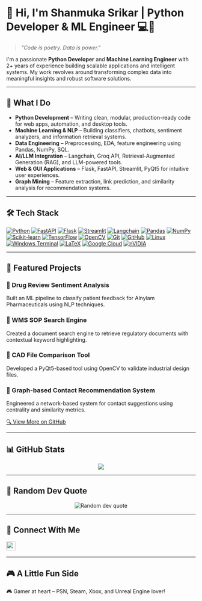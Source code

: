 # 👋 Hi, I'm Shanmuka Srikar | Python Developer & ML Engineer 💻🧠

> *"Code is poetry. Data is power."*

I'm a passionate **Python Developer** and **Machine Learning Engineer** with 2+ years of experience building scalable applications and intelligent systems. My work revolves around transforming complex data into meaningful insights and robust software solutions.

---

## 🚀 What I Do

- **Python Development** – Writing clean, modular, production-ready code for web apps, automation, and desktop tools.
- **Machine Learning & NLP** – Building classifiers, chatbots, sentiment analyzers, and information retrieval systems.
- **Data Engineering** – Preprocessing, EDA, feature engineering using Pandas, NumPy, SQL.
- **AI/LLM Integration** – Langchain, Groq API, Retrieval-Augmented Generation (RAG), and LLM-powered tools.
- **Web & GUI Applications** – Flask, FastAPI, Streamlit, PyQt5 for intuitive user experiences.
- **Graph Mining** – Feature extraction, link prediction, and similarity analysis for recommendation systems.

---

## 🛠 Tech Stack

[![Python](https://img.shields.io/badge/python-3670A0?logo=python&logoColor=ffdd54&style=for-the-badge)](https://docs.python.org/3/)
[![FastAPI](https://img.shields.io/badge/FastAPI-005571?logo=fastapi&style=for-the-badge)](https://fastapi.tiangolo.com/)
[![Flask](https://img.shields.io/badge/flask-%23000?logo=flask&logoColor=white&style=for-the-badge)](https://flask.palletsprojects.com/)
[![Streamlit](https://img.shields.io/badge/Streamlit-%23FE4B4B?logo=streamlit&style=for-the-badge)](https://docs.streamlit.io/)
[![Langchain](https://img.shields.io/badge/LangChain-white?logo=data:image/svg+xml;base64,PHN2ZyB4bWxucz0iaHR0cDovL3d3dy53My5vcmcvMjAwMC9zdmciIHZpZXdCb3g9IjAgMCAyNDAwIDI0MDAiPjxwYXRoIGZpbGw9IiMwMDU1REMiIGQ9Ik0wIDBoMjQwMHYyNDAsTDAgMjQwMHptMTgxNiAxMjBsLTk2MCA5NjAtOTYwLTk2MHYtMjQwbDk2MCA5NjAgOTYwLTk2MHoiLz48L3N2Zz4=&style=for-the-badge)](https://python.langchain.com/docs/)
[![Pandas](https://img.shields.io/badge/pandas-%23150458?logo=pandas&style=for-the-badge)](https://pandas.pydata.org/docs/)
[![NumPy](https://img.shields.io/badge/numpy-%23013243?logo=numpy&logoColor=white&style=for-the-badge)](https://numpy.org/doc/)
[![Scikit-learn](https://img.shields.io/badge/scikit--learn-%23F7931E?logo=scikit-learn&style=for-the-badge)](https://scikit-learn.org/stable/)
[![TensorFlow](https://img.shields.io/badge/TensorFlow-%23FF6F00?logo=tensorflow&style=for-the-badge)](https://www.tensorflow.org/api_docs)
[![OpenCV](https://img.shields.io/badge/opencv-%23white?logo=opencv&logoColor=white&style=for-the-badge)](https://docs.opencv.org/)
[![Git](https://img.shields.io/badge/git-%23F05033?logo=git&style=for-the-badge)](https://git-scm.com/book/en/v2)
[![GitHub](https://img.shields.io/badge/github-%23121011?logo=github&logoColor=white&style=for-the-badge)](https://docs.github.com/en)
[![Linux](https://img.shields.io/badge/Linux-FCC624?logo=linux&style=for-the-badge)](https://kernel.org/doc/)
[![Windows Terminal](https://img.shields.io/badge/Windows%20Terminal-%234D4D4D?logo=windows-terminal&style=for-the-badge)](https://learn.microsoft.com/en-us/windows/terminal/)
[![LaTeX](https://img.shields.io/badge/latex-%23008080?logo=latex&style=for-the-badge)](https://www.latex-project.org/help/documentation/)
[![Google Cloud](https://img.shields.io/badge/GoogleCloud-%234285F4?logo=google-cloud&style=for-the-badge)](https://cloud.google.com/docs)
[![nVIDIA](https://img.shields.io/badge/nVIDIA-%2376B900?logo=nVIDIA&style=for-the-badge)](https://developer.nvidia.com/cuda-zone)

---

## 🌟 Featured Projects 

### 💊 Drug Review Sentiment Analysis
Built an ML pipeline to classify patient feedback for Alnylam Pharmaceuticals using NLP techniques.

### 📄 WMS SOP Search Engine
Created a document search engine to retrieve regulatory documents with contextual keyword highlighting.

### 📐 CAD File Comparison Tool
Developed a PyQt5-based tool using OpenCV to validate industrial design files.

### 🤝 Graph-based Contact Recommendation System
Engineered a network-based system for contact suggestions using centrality and similarity metrics.

[🔍 View More on GitHub](https://github.com/shanmuka_RS25) 

---

## 📊 GitHub Stats

<div align="center">
<!--   <a href="https://github.com/shanmuka_RS25"> 
    <img src="https://github-readme-stats.vercel.app/api?username=shanmuka_RS25&theme=dark&hide_border=false&include_all_commits=false&count_private=false" />
  </a> -->
  <a href="https://github.com/shanmuka_RS25">
    <img src="https://nirzak-streak-stats.vercel.app/?user=shanmuka_RS25&theme=dark&hide_border=false" />
  </a>
<!--   <a href="https://github.com/shanmuka_RS25">
    <img src="https://github-readme-stats.vercel.app/api/top-langs/?username=shanmuka_RS25&theme=dark&hide_border=false&layout=compact" />
  </a> -->
</div>

---

## 🧠 Random Dev Quote 

<div align="center">
  <img src="https://quotes-github-readme.vercel.app/api?type=horizontal&theme=radical" alt="Random dev quote" />
</div>

---

## 🔗 Connect With Me 


<a href="mailto:shanmukasrikar99@gmail.com"><img src="https://i.pinimg.com/736x/26/c7/08/26c7089c48f9bb763e9cca3db502bd57.jpg"  width="24" height="24" /></a>&nbsp;


---

## 🎮 A Little Fun Side

🎮 Gamer at heart – PSN, Steam, Xbox, and Unreal Engine lover!


